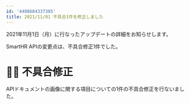 ```yaml
---
id: '4408684337305'
title: 2021/11/01 不具合1件を修正しました
---
```

2021年11月1日（月）に行なったアップデートの詳細をお知らせします。

SmartHR APIの変更点は、不具合修正1件でした。

# 👨‍⚕️ 不具合修正

APIドキュメントの画像に関する項目についての1件の不具合修正を行ないました。
